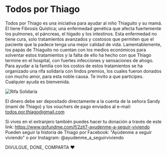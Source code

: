 # Todos por Thiago

Todos por Thiago es una iniciativa para ayudar al niño Thiaguito y su mamá.
El tiene Fibrosis Quística; una enfermedad genética que afecta fuertemente los pulmones, el páncreas, el hígado y los intestinos.
Esta enfermedad no tiene cura, solo tratamientos avanzados y costosos que permiten que el paciente que la padece tenga una mejor calidad de vida.
Lamentablemente, los papás de Thiaguito no cuentan con los medios económicos para solventar estos tratamientos y la falta de ello ha hecho con que Thiago termine en el hospital, con fuertes infecciones y sensaciones de ahogo. 
Para ayudar a la familia con los costos de estos tratamientos se ha organizado una rifa solidaria con lindos premios, los cuales fueron donados con mucho amor, para esta noble causa. Te invito a que participes. Cualquier ayuda es bienvenida.

![Rifa Solidaria](https://scontent.fbau3-1.fna.fbcdn.net/v/t1.0-9/160242355_10160841175151258_7816022352069995779_o.jpg?_nc_cat=102&ccb=1-3&_nc_sid=730e14&_nc_ohc=FRSNL9CWTHgAX8NI5ei&_nc_ht=scontent.fbau3-1.fna&oh=32f5a69500401ae76d58ef1ffdcfa1da&oe=606FAEBB)

El dinero debe ser depositado directamente a la cuenta de la señora Sandy (mami de Thiago) y los vouchers de pago enviados al e-mail: todos.por.thiago@gmail.com

Si vives en el extranjero también puedes hacer tu donación a través de este link: https://www.gofundme.com/f/2zjt7-ayudenme-a-seguir-viviendo
Pueden seguir la historia de Thiago por Facebook: "Ayúdenme a seguir viviendo" o por Instagram: @ayudenme_a_seguirviviendo

DIVULGUE, DONE, COMPARTA ❤️